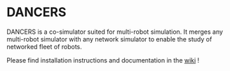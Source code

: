 # DANCERS
DANCERS is a co-simulator suited for multi-robot simulation. It merges any multi-robot simulator with any network simulator to enable the study of networked fleet of robots.

Please find installation instructions and documentation in the [wiki](https://github.com/Chroma-CITI/DANCERS/wiki) !
